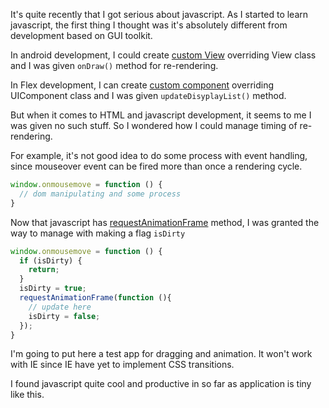 It's quite recently that I got serious about javascript.
As I started to learn javascript, the first thing I thought was it's absolutely different from development based on GUI toolkit.


In android development, I could create [custom View](http://developer.android.com/guide/topics/ui/custom-components.html) overriding View class and I was given    `onDraw()` method for re-rendering.

In Flex development, I can create [custom component](http://help.adobe.com/en_US/flex/using/WS460ee381960520ad-2811830c121e9107ecb-7ff9.html) overriding UIComponent class and I was given `updateDisyplayList()` method.

But when it comes to HTML and javascript development, it seems to me I was given no such stuff. So I wondered how I could manage timing of re-rendering.

For example, it's not good idea to do some process with event handling, since mouseover event can be fired more than once a rendering cycle. 

```javascript
window.onmousemove = function () {
  // dom manipulating and some process
}
```

Now that javascript has [requestAnimationFrame](https://developer.mozilla.org/en/DOM/window.mozRequestAnimationFrame) method, I was granted the way to manage  with making a flag `isDirty`

```javascript
window.onmousemove = function () {
  if (isDirty) {
    return;
  }
  isDirty = true;
  requestAnimationFrame(function (){
    // update here
    isDirty = false;
  });
}
```

I'm going to put here a test app for dragging and animation. It won't work with IE since IE have yet to implement CSS transitions.

I found javascript quite cool and productive in so far as application is tiny like this.

